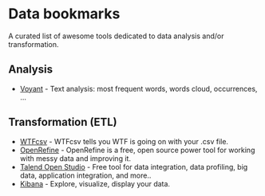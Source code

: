 # Data bookmarks
A curated list of awesome tools dedicated to data analysis and/or transformation.

## Analysis

- [Voyant](http://voyant.tools.huma-num.fr/) - Text analysis: most frequent words, words cloud, occurrences, ...

## Transformation (ETL)

- [WTFcsv](https://www.databasic.io/en/wtfcsv/) - WTFcsv tells you WTF is going on with your .csv file.
- [OpenRefine](https://github.com/OpenRefine/OpenRefine) - OpenRefine is a free, open source power tool for working with messy data and improving it.
- [Talend Open Studio](http://www.talend.com/products/talend-open-studio) - Free tool for data integration, data profiling, big data, application integration, and more..
- [Kibana](https://www.elastic.co/products/kibana) - Explore, visualize, display your data.

